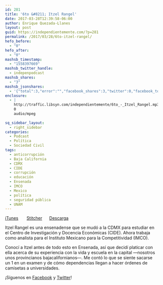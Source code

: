 ```yaml
---
id: 281
title: '6to &#8211; Itzel Rangel'
date: 2017-03-28T12:39:58-06:00
author: Enrique Quezada-Llanes
layout: post
guid: https://independientemente.com/?p=281
permalink: /2017/03/28/6to-itzel-rangel/
hefo_before:
  - "0"
hefo_after:
  - "0"
mashsb_timestamp:
  - "1558397669"
mashsb_twitter_handle:
  - indepenpodcast
mashsb_shares:
  - "3"
mashsb_jsonshares:
  - '{"total":3,"error":"","facebook_shares":3,"twitter":0,"facebook_total":3,"facebook_likes":"3","facebook_comments":"0"}'
enclosure:
  - |
    http://traffic.libsyn.com/independientemente/6to_-_Itzel_Rangel.mp3
    0
    audio/mpeg
    
sq_sidebar_layout:
  - right_sidebar
categories:
  - Podcast
  - Política
  - Sociedad Civil
tags:
  - anticorrupción
  - Baja California
  - CDMX
  - CIDE
  - corrupción
  - educación
  - Ensenada
  - IMCO
  - Mexico
  - política
  - seguridad pública
  - UNAM
---
```

[iTunes](https://itunes.apple.com/us/podcast/independientemente/id1205770233?mt=2#episodeGuid=22e43526f463542dbe93542936b5aa4a)       [Stitcher](http://www.stitcher.com/s?eid=49579761&refid=stpr)      [Descarga](http://traffic.libsyn.com/independientemente/6to_-_Itzel_Rangel.mp3)

Itzel Rangel es una ensenadense que se mudó a la CDMX para estudiar en el Centro de Investigación y Docencia Económicas (CIDE). Ahora trabaja como analista para el Instituto Mexicano para la Competitividad (IMCO).

Conocí a Itzel antes de todo esto en Ensenada, así que decidí platicar con ella acerca de su experiencia con la vida y escuela en la capital —nosotros unos provincianos bajacalifornianos—. Me contó lo que se siente sacarse un 1 en un examen y de cómo dependencias llegan a hacer órdenes de camisetas a universidades.

¡Síguenos en [Facebook](https://facebook.com/indpndntmente) y [Twitter](https://twitter.com/indepenpodcast)!